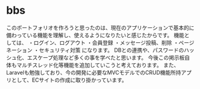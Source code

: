 # bbs
このポートフォリオを作ろうと思ったのは、現在のアプリケーションで基本的に備わっている機能を理解し、使えるようになりたいと感じたからです。
機能としては、
・ログイン、ログアウト
・会員登録
・メッセージ投稿、削除
・ページネーション
・セキュリティ対策
になります。
DBとの連携や、パスワードのハッシュ化、エスケープ処理など多くの事を学べたと思います。
今後この掲示板自体もマルチスレッド化等機能を追加していこうと考えております。
また、Laravelも勉強しており、今の開発に必要なMVCモデルでのCRUD機能所持アプリとして、ECサイトの作成に取り掛かっています。
